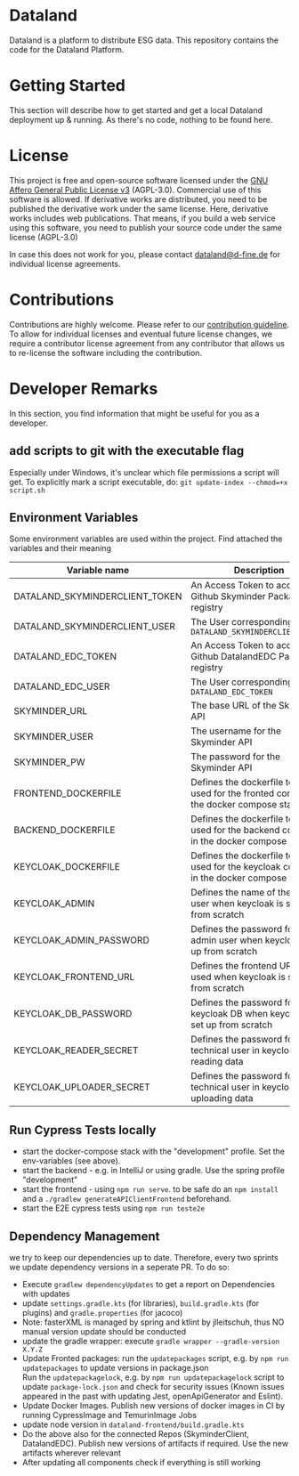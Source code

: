 # Dataland
Dataland is a platform to distribute ESG data. This repository contains the code for the Dataland Platform.

# Getting Started
This section will describe how to get started and get a local Dataland deployment up & running. As there's no code, nothing to be found here.

# License
This project is free and open-source software licensed under the [GNU Affero General Public License v3](LICENSE) (AGPL-3.0). Commercial use of this software is allowed. If derivative works are distributed, you need to be published the derivative work under the same license. Here, derivative works includes web publications. That means, if you build a web service using this software, you need to publish your source code under the same license (AGPL-3.0)

In case this does not work for you, please contact dataland@d-fine.de for individual license agreements.

# Contributions
Contributions are highly welcome. Please refer to our [contribution guideline](contribution/contribution.md).
To allow for individual licenses and eventual future license changes, we require a contributor license agreement from any contributor that allows us to re-license the software including the contribution.

# Developer Remarks
In this section, you find information that might be useful for you as a developer.
## add scripts to git with the executable flag
Especially under Windows, it's unclear which file permissions a script will get. 
To explicitly mark a script executable, do:
`git update-index --chmod=+x script.sh`
## Environment Variables
Some environment variables are used within the project. Find attached the variables and their meaning

| Variable name                  | Description                                                                              | example values                       |
|--------------------------------|------------------------------------------------------------------------------------------|--------------------------------------|
| DATALAND_SKYMINDERCLIENT_TOKEN | An Access Token to access the Github Skyminder Package registry                          |                                      |
| DATALAND_SKYMINDERCLIENT_USER  | The User corresponding to `DATALAND_SKYMINDERCLIENT_TOKEN`                               |                                      |
| DATALAND_EDC_TOKEN             | An Access Token to access the Github DatalandEDC Package registry                        |                                      |
| DATALAND_EDC_USER              | The User corresponding to `DATALAND_EDC_TOKEN`                                           |                                      |
| SKYMINDER_URL                  | The base URL of the Skyminder API                                                        |                                      |
| SKYMINDER_USER                 | The username for the Skyminder API                                                       |                                      |
| SKYMINDER_PW                   | The password for the Skyminder API                                                       |                                      |
| FRONTEND_DOCKERFILE            | Defines the dockerfile to be used for the fronted container in the docker compose stack  | `./dataland-frontend/DockerfileTest` |
| BACKEND_DOCKERFILE             | Defines the dockerfile to be used for the backend container in the docker compose stack  | `./dataland-backend/DockerfileTest`  |
| KEYCLOAK_DOCKERFILE            | Defines the dockerfile to be used for the keycloak container in the docker compose stack | `./dataland-keycloak/Dockerfile`     |
| KEYCLOAK_ADMIN                 | Defines the name of the admin user when keycloak is set up from scratch                  |                                      |
| KEYCLOAK_ADMIN_PASSWORD        | Defines the password for the admin user when keycloak is set up from scratch             |                                      |
| KEYCLOAK_FRONTEND_URL          | Defines the frontend URL to be used when keycloak is set up from scratch                 |                                      |
| KEYCLOAK_DB_PASSWORD           | Defines the password for the keycloak DB when keycloak is set up from scratch            |                                      |
| KEYCLOAK_READER_SECRET         | Defines the password for the technical user in keycloak for reading data                 |                                      |
| KEYCLOAK_UPLOADER_SECRET       | Defines the password for the technical user in keycloak for uploading data               |                                      |

## Run Cypress Tests locally
* start the docker-compose stack with the "development" profile. Set the env-variables (see above). 
* start the backend - e.g. in IntelliJ or using gradle. Use the spring profile "development"
* start the frontend - using `npm run serve`. to be safe do an `npm install` and a `./gradlew generateAPIClientFrontend` beforehand.
* start the E2E cypress tests using `npm run teste2e`

## Dependency Management
we try to keep our dependencies up to date. Therefore, every two sprints we update dependency versions in a seperate PR.
To do so:
* Execute `gradlew dependencyUpdates` to get a report on Dependencies with updates
* update `settings.gradle.kts` (for libraries), `build.gradle.kts` (for plugins) and `gradle.properties` (for jacoco)
* Note: fasterXML is managed by spring and ktlint by jlleitschuh, thus NO manual version update should be conducted
* update the gradle wrapper: execute `gradle wrapper --gradle-version X.Y.Z`
* Update Fronted packages: run the `updatepackages` script, e.g. by  `npm run updatepackages` to update versions in package.json  
  Run the `updatepackagelock`, e.g. by  `npm run updatepackagelock` script to update `package-lock.json` and check for security issues 
  (Known issues appeared in the past with updating Jest, openApiGenerator and Eslint).
* Update Docker Images. Publish new versions of docker images in CI by running CypressImage and TemurinImage Jobs
* update node version in `dataland-frontend/build.gradle.kts`
* Do the above also for the connected Repos (SkyminderClient, DatalandEDC). Publish new versions of artifacts if required. Use the new artifacts wherever relevant
* After updating all components check if everything is still working
